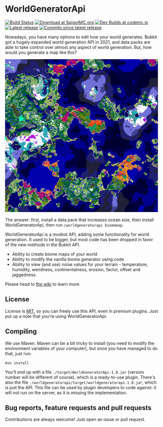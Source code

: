 # WorldGeneratorApi

[![Build Status](https://img.shields.io/github/workflow/status/rutgerkok/WorldGeneratorApi/dev%20build)](https://github.com/rutgerkok/WorldGeneratorApi/actions?query=workflow%3A%22dev+build%22)
[![Download at SpigotMC.org](https://img.shields.io/badge/download-SpigotMC.org-orange.svg)](https://www.spigotmc.org/resources/worldgeneratorapi.77976/)
[![Dev Builds at codemc.io](https://img.shields.io/badge/dev_builds-codemc.io-blue.svg)](https://ci.codemc.io/job/rutgerkok/job/WorldGeneratorApi/)
[![Latest release](https://img.shields.io/github/release/rutgerkok/WorldGeneratorApi.svg)](https://github.com/rutgerkok/WorldGeneratorApi/releases)
[![Commits since latest release](https://img.shields.io/github/commits-since/rutgerkok/WorldGeneratorApi/latest.svg)](https://github.com/rutgerkok/WorldGeneratorApi/releases)

Nowadays, you have many options to edit how your world generates. Bukkit got a hugely expanded world generation API in 2021, and data packs are able to take control over almost any aspect of world generation. But, how would you generate a map like this?

![Example biome map](images/biomemap.png)

The answer: first, install a data pack that increases ocean size, then install WorldGeneratorApi, then run `/worldgeneratorapi biomemap`.

WorldGeneratorApi is a modest API, adding some functionality for world generation. It used to be bigger, but most code has been dropped in favor of the new methods in the Bukkit API.

* Ability to create biome maps of your world
* Ability to modify the vanilla biome generator using code
* Ability to view (and use) noise values for your terrain - temperature, humidity, weirdness, continentalness, erosion, factor, offset and jaggedness.

Please head to [the wiki](https://github.com/rutgerkok/WorldGeneratorApi/wiki) to learn more.

## License
License is [MIT](LICENSE), so you can freely use this API, even in premium plugins. Just put up a note that you're using WorldGeneratorApi.

## Compiling
We use Maven. Maven can be a bit tricky to install (you need to modify the environment variables of your computer), but once you have managed to do that, just run:

    mvn install

You'll end up with a file `./target/WorldGeneratorApi-1.0.jar` (version number will be different of course), which is a ready-to-use plugin. There's also the file `./worldgeneratorapi/target/worldgeneratorapi-1.0.jar`, which is just the API. This file can be used by plugin developers to code against: it will not run on the server, as it is missing the implementation.

## Bug reports, feature requests and pull requests
Contributions are always welcome! Just open an issue or pull request. 
